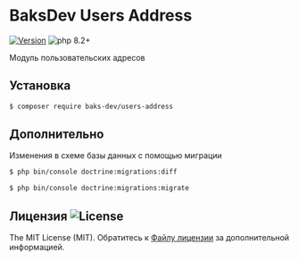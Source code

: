 # BaksDev Users Address

[![Version](https://img.shields.io/badge/version-7.0.10-blue)](https://github.com/baks-dev/users-address/releases)
![php 8.2+](https://img.shields.io/badge/php-min%208.1-red.svg)

Модуль пользовательских адресов

## Установка

``` bash
$ composer require baks-dev/users-address
```

## Дополнительно

Изменения в схеме базы данных с помощью миграции

``` bash
$ php bin/console doctrine:migrations:diff

$ php bin/console doctrine:migrations:migrate
```

## Лицензия ![License](https://img.shields.io/badge/MIT-green)

The MIT License (MIT). Обратитесь к [Файлу лицензии](LICENSE.md) за дополнительной информацией.

